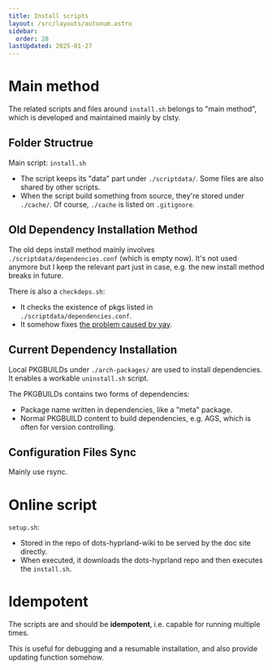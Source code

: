 ```yaml
---
title: Install scripts
layout: /src/layouts/autonum.astro
sidebar:
  order: 20
lastUpdated: 2025-01-27
---
```

# Main method
The related scripts and files around `install.sh` belongs to "main method", which is developed and maintained mainly by clsty.
## Folder Structrue
Main script: `install.sh`
- The script keeps its "data" part under `./scriptdata/`. Some files are also shared by other scripts.
- When the script build something from source, they're stored under `./cache/`. Of course, `./cache` is listed on `.gitignore`.
## Old Dependency Installation Method
The old deps install method mainly involves `./scriptdata/dependencies.conf` (which is empty now). It's not used anymore but I keep the relevant part just in case, e.g. the new install method breaks in future.

There is also a `checkdeps.sh`:
  - It checks the existence of pkgs listed in `./scriptdata/dependencies.conf`.
  - It somehow fixes [the problem caused by yay](https://github.com/end-4/dots-hyprland/discussions/204).

## Current Dependency Installation
Local PKGBUILDs under `./arch-packages/` are used to install dependencies. It enables a workable `uninstall.sh` script.

The PKGBUILDs contains two forms of dependencies:
- Package name written in dependencies, like a "meta" package.
- Normal PKGBUILD content to build dependencies, e.g. AGS, which is often for version controlling.
## Configuration Files Sync
Mainly use rsync.

# Online script
`setup.sh`:
- Stored in the repo of dots-hyprland-wiki to be served by the doc site directly.
- When executed, it downloads the dots-hyprland repo and then executes the `install.sh`.
# Idempotent
The scripts are and should be **idempotent**, i.e. capable for running multiple times.

This is useful for debugging and a resumable installation, and also provide updating function somehow.
